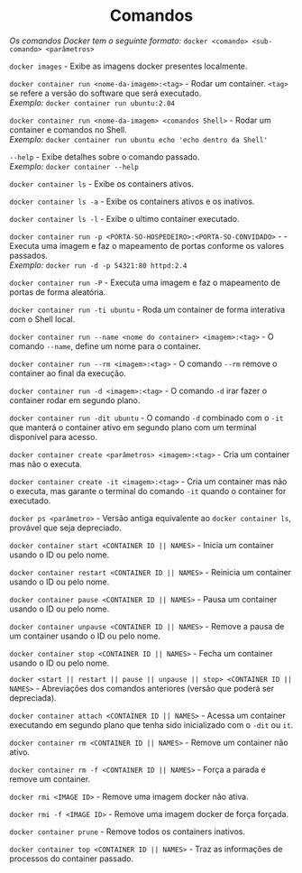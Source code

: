 <h1 style="text-align: center;" >Comandos</h1>

*_Os comandos Docker tem o seguinte formato:_* ```docker <comando> <sub-comando> <parâmetros>```  
  
```docker images``` - Exibe as imagens docker presentes localmente.  
  
```docker container run <nome-da-imagem>:<tag>``` - Rodar um container. ```<tag>``` se refere a versão do software que será executado.  
*_Exemplo:_* ```docker container run ubuntu:2.04```  
  
```docker container run <nome-da-imagem> <comandos Shell>``` - Rodar um container e comandos no Shell.  
*_Exemplo:_* ```docker container run ubuntu echo 'echo dentro da Shell'```  
  
```--help``` - Exibe detalhes sobre o comando passado.  
*_Exemplo:_* ```docker container --help```  
  
```docker container ls``` - Exibe os containers ativos.  
  
```docker container ls -a``` - Exibe os containers ativos e os inativos.  
  
```docker container ls -l``` - Exibe o ultimo container executado.  
  
```docker container run -p <PORTA-SO-HOSPEDEIRO>:<PORTA-SO-CONVIDADO>``` - - Executa uma imagem e faz o mapeamento de portas conforme os valores passados.  
*_Exemplo:_* ```docker run -d -p 54321:80 httpd:2.4```  
  
```docker container run -P``` - Executa uma imagem e faz o mapeamento de portas de forma aleatória.  
  
```docker container run -ti ubuntu``` - Roda um container de forma interativa com o Shell local.  
  
```docker container run --name <nome do container> <imagem>:<tag>``` - O comando ```--name```, define um nome para o container.  
  
```docker container run --rm <imagem>:<tag>``` - O comando ```--rm``` remove o container ao final da execução.  
  
```docker container run -d <imagem>:<tag>``` - O comando ```-d``` irar fazer o container rodar em segundo plano.  
  
```docker container run -dit ubuntu``` - O  comando ```-d``` combinado com o ```-it``` que manterá o container ativo em segundo plano com um terminal disponível para acesso.  
  
```docker container create <parâmetros> <imagem>:<tag>``` - Cria um container mas não o executa.  
  
```docker container create -it <imagem>:<tag>``` - Cria um container mas não o executa, mas garante o terminal do comando ```-it``` quando o container for executado.  
  
```docker ps <parâmetro>``` - Versão antiga equivalente ao ```docker container ls```, provável que seja depreciado.  
  
```docker container start <CONTAINER ID || NAMES>``` - Inicia um container usando o ID ou pelo nome.  
  
```docker container restart <CONTAINER ID || NAMES>``` - Reinicia um container usando o ID ou pelo nome.  
  
```docker container pause <CONTAINER ID || NAMES>``` - Pausa um container usando o ID ou pelo nome.  
  
```docker container unpause <CONTAINER ID || NAMES>``` - Remove a pausa de um container usando o ID ou pelo nome.  
  
```docker container stop <CONTAINER ID || NAMES>``` - Fecha um container usando o ID ou pelo nome.  
  
```docker <start || restart || pause || unpause || stop> <CONTAINER ID || NAMES>``` - Abreviações dos comandos anteriores (versão que poderá ser depreciada).  
  
```docker container attach <CONTAINER ID || NAMES>``` - Acessa um container executando em segundo plano que tenha sido inicializado com o ```-dit``` ou ```it```.  
  
```docker container rm <CONTAINER ID || NAMES>``` - Remove um container não ativo.  
  
```docker container rm -f <CONTAINER ID || NAMES>``` - Força a parada e remove um container.  
  
```docker rmi <IMAGE ID>``` - Remove uma imagem docker não ativa.  
  
```docker rmi -f <IMAGE ID>``` - Remove uma imagem docker de força forçada.  
  
```docker container prune``` - Remove todos os containers inativos.  
  
```docker container top <CONTAINER ID || NAMES>``` - Traz as informações de processos do container passado.  
  